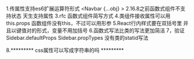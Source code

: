 1.传属性支持es6扩展运算符形式
    <Navbar {...obj} >
2.16.8之前函数式组件不支持状态
    天生支持属性
3.rfc 函数式组件简写方式
4.类组件接收属性可以用this.props
    函数组件没有this，不过可以用形参
5.React行内样式要在双括号里
    并且以键值对的形式，变量不用加括号
6.函数式写法比类的写法更加简洁
7，验证
    Sidebar.defaultProps
    Sidebar.propTypes
    没有类的statid写法
    
8.********* css属性可以写成字符串的吗 *********